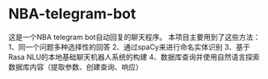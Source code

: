 # NBA-telegram-bot
这是一个NBA telegram bot自动回复的聊天程序。
本项目主要用到了这些方法：
1、同一个问题多种选择性的回答
2、通过spaCy来进行命名实体识别
3、基于Rasa NLU的本地基础聊天机器人系统的构建
4、数据库查询并使用自然语言探索数据库内容（提取参数、创建查询、响应）
